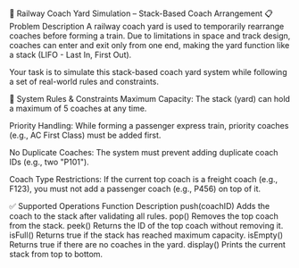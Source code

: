 🚆 Railway Coach Yard Simulation – Stack-Based Coach Arrangement
📋 Problem Description
A railway coach yard is used to temporarily rearrange coaches before forming a train. Due to limitations in space and track design, coaches can enter and exit only from one end, making the yard function like a stack (LIFO - Last In, First Out).

Your task is to simulate this stack-based coach yard system while following a set of real-world rules and constraints.

🧠 System Rules & Constraints
Maximum Capacity:
The stack (yard) can hold a maximum of 5 coaches at any time.

Priority Handling:
While forming a passenger express train, priority coaches (e.g., AC First Class) must be added first.

No Duplicate Coaches:
The system must prevent adding duplicate coach IDs (e.g., two "P101").

Coach Type Restrictions:
If the current top coach is a freight coach (e.g., F123), you must not add a passenger coach (e.g., P456) on top of it.

✅ Supported Operations
Function	Description
push(coachID)	Adds the coach to the stack after validating all rules.
pop()	Removes the top coach from the stack.
peek()	Returns the ID of the top coach without removing it.
isFull()	Returns true if the stack has reached maximum capacity.
isEmpty()	Returns true if there are no coaches in the yard.
display()	Prints the current stack from top to bottom.
